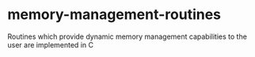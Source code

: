 # memory-management-routines
Routines which provide dynamic memory management capabilities to the user are implemented in C
